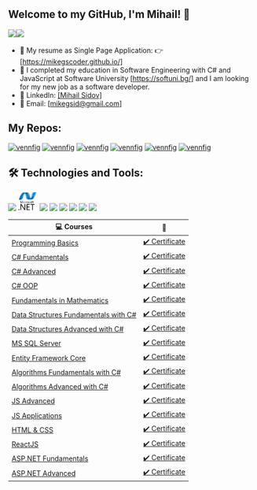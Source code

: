 ## Welcome to my GitHub, I'm Mihail! 👋

<div>
  <img height="160" align="left" src="https://github-readme-stats.vercel.app/api?username=mikegsCoder&count_private=true&true&hide=issues&show_icons=true" />
  <img height="160" src="https://github-readme-stats.vercel.app/api/top-langs/?username=mikegsCoder&layout=compact" />
</div>

- 📝 My resume as Single Page Application: 👉 [https://mikegscoder.github.io/]
- 🌱 I completed my education in Software Engineering with C# and JavaScript at Software University [https://softuni.bg/] and I am looking for my new job as a software developer.
- 💼 LinkedIn: <a href="https://www.linkedin.com/in/mihail-sidov-7a334b24a/">[Mihail Sidov]</a>
- 💌 Email: [mikegsid@gmail.com]

## My Repos: ## 
[![vennfig](https://github-readme-stats.vercel.app/api/pin/?username=mikegsCoder&repo=SoftUni-CSharp-Main-Program&show_owner=false)](https://github.com/mikegsCoder/SoftUni-CSharp-Main-Program)
[![vennfig](https://github-readme-stats.vercel.app/api/pin/?username=mikegsCoder&repo=SoftUni-JavaScript-and-Front-End-Courses&show_owner=false)](https://github.com/mikegsCoder/SoftUni-JavaScript-and-Front-End-Courses)
[![vennfig](https://github-readme-stats.vercel.app/api/pin/?username=mikegsCoder&repo=Data-Structures-with-CSharp&show_owner=false)](https://github.com/mikegsCoder/Data-Structures-with-CSharp)
[![vennfig](https://github-readme-stats.vercel.app/api/pin/?username=mikegsCoder&repo=Algorithms-with-CSharp&show_owner=false)](https://github.com/mikegsCoder/Algorithms-with-CSharp)
[![vennfig](https://github-readme-stats.vercel.app/api/pin/?username=mikegsCoder&repo=Travel-Destinations&show_owner=false)](https://github.com/mikegsCoder/Travel-Destinations)
[![vennfig](https://github-readme-stats.vercel.app/api/pin/?username=mikegsCoder&repo=Interior-Design&show_owner=false)](https://github.com/mikegsCoder/Interior-Design)

## :hammer_and_wrench: Technologies and Tools: ##  
<code><img height="40" src="https://seeklogo.com/images/C/c-sharp-c-logo-02F17714BA-seeklogo.com.png"></code>
<code><img height="40" src="https://raw.githubusercontent.com/devicons/devicon/master/icons/dot-net/dot-net-original-wordmark.svg"></code>
<code><img height="40" src="https://fiverr-res.cloudinary.com/images/t_main1,q_auto,f_auto,q_auto,f_auto/gigs/124446395/original/b68691adbfd454ea4173b4f213f9b7b11a5c426e/create-er-diagrams-develop-database-offer-tech-support.png"></code>
<code><img height="40" src="https://www.fixedbuffer.com/wp-content/uploads/2018/09/EFCore.png"></code>
<code><img height="40" src="https://cdn.pixabay.com/photo/2015/04/23/17/41/javascript-736400__480.png"></code>
<code><img height="40" src="https://seeklogo.com/images/M/mocha-logo-66DA231220-seeklogo.com.png"></code>
<code><img height="40" src="https://encrypted-tbn0.gstatic.com/images?q=tbn:ANd9GcTTnlf8RZSA2jnQPDUql_UmSztuFLmp8U6h2A&usqp=CAU"></code>
<code><img height="40" src="https://seeklogo.com/images/R/react-logo-7B3CE81517-seeklogo.com.png"></code>

|💻 **Courses**|:scroll:| 
|---|---|
|<a href="https://softuni.bg/trainings/3062/programming-basics-with-c-sharp-september-2020" > Programming Basics </a>   | <a href="https://softuni.bg/certificates/details/89036/928fda17"> :heavy_check_mark: Certificate</a> |
|<a href="https://softuni.bg/trainings/3213/csharp-fundamentals-january-2021"> C# Fundamentals </a>| <a href="https://softuni.bg/certificates/details/103576/f626985a"> :heavy_check_mark: Certificate</a> |
|<a href="https://softuni.bg/trainings/3343/csharp-advanced-may-2021"> C# Advanced </a>| <a href="https://softuni.bg/certificates/details/108643/f7e63eb9"> :heavy_check_mark: Certificate</a> |
|<a href="https://softuni.bg/trainings/3344/csharp-oop-june-2021"> C# OOP </a>| <a href="https://softuni.bg/certificates/details/113008/f864a93e"> :heavy_check_mark: Certificate</a> |
|<a href="https://softuni.bg/trainings/3416/fundamentals-in-mathematics-may-2021"> Fundamentals in Mathematics </a>| <a href="https://softuni.bg/certificates/details/107586/2e993b11"> :heavy_check_mark: Certificate</a> |
|<a href="https://softuni.bg/trainings/3419/data-structures-fundamentals-with-csharp-june-2021"> Data Structures Fundamentals with C# </a>| <a href="https://softuni.bg/certificates/details/110022/4c3da5ad"> :heavy_check_mark: Certificate</a> |
|<a href="https://softuni.bg/trainings/3420/data-structures-advanced-with-csharp-august-2021"> Data Structures Advanced with C# </a>| <a href="https://softuni.bg/certificates/details/113750/5a62579e"> :heavy_check_mark: Certificate</a> |
|<a href="https://softuni.bg/trainings/3531/ms-sql-september-2021"> MS SQL Server </a>| <a href="https://softuni.bg/certificates/details/113982/bdfd10f0"> :heavy_check_mark: Certificate</a> |
|<a href="https://softuni.bg/trainings/3492/entity-framework-core-october-2021"> Entity Framework Core </a>| <a href="https://softuni.bg/certificates/details/119011/23052f62">  :heavy_check_mark: Certificate</a> |
|<a href="https://softuni.bg/trainings/3637/algorithms-fundamentals-with-c-sharp-december-2021"> Algorithms Fundamentals with C# </a>| <a href="https://softuni.bg/certificates/details/123077/f9e03b4a"> :heavy_check_mark: Certificate</a> |
|<a href="https://softuni.bg/trainings/3638/algorithms-advanced-with-c-sharp-january-2022"> Algorithms Advanced with C# </a>| <a href="https://softuni.bg/certificates/details/127899/61e4eacf"> :heavy_check_mark: Certificate</a> |
|<a href="https://softuni.bg/trainings/3588/js-advanced-january-2022"> JS Advanced </a>| <a href="https://softuni.bg/certificates/details/126433/c0bb0e29"> :heavy_check_mark: Certificate</a> |
|<a href="https://softuni.bg/trainings/3589/js-applications-february-2022"> JS Applications </a>| <a href="https://softuni.bg/certificates/details/130507/8da297c6"> :heavy_check_mark: Certificate</a> |
|<a href="https://softuni.bg/trainings/3726/html-and-css-may-2022"> HTML & CSS </a>| <a href="https://softuni.bg/certificates/details/136945/49d8d54c">  :heavy_check_mark: Certificate</a> |
|<a href="https://softuni.bg/trainings/3727/reactjs-june-2022"> ReactJS </a>| <a href="https://softuni.bg/certificates/details/140622/14fe73c6">  :heavy_check_mark: Certificate</a> |
|<a href="https://softuni.bg/trainings/3853/asp-net-fundamentals-september-2022"> ASP.NET Fundamentals </a>| <a href="https://softuni.bg/certificates/details/146563/519ce2b2">  :heavy_check_mark: Certificate</a> |
|<a href="https://softuni.bg/trainings/3854/asp-net-advanced-october-2022"> ASP.NET Advanced </a>| <a href="https://softuni.bg/certificates/details/152310/35110173"> :heavy_check_mark: Certificate</a> |

<!-- |<a href="https://softuni.bg/trainings/3854/asp-net-advanced-october-2022"> ASP.NET Advanced </a>| <a href="javascript:void(0)"> :hourglass_flowing_sand:  Coming soon!</a> | -->

<!--
**mikegsCoder/mikegsCoder** is a ✨ _special_ ✨ repository because its `README.md` (this file) appears on your GitHub profile.

|<a href="https://softuni.bg/trainings/3726/html-and-css-may-2022"> HTML & CSS </a>| <a href="javascript:void(0)">  :hourglass_flowing_sand: Coming soon!</a> |

Here are some ideas to get you started:

- 🔭 I’m currently working on ...
- 🌱 I’m currently learning ...
- 👯 I’m looking to collaborate on ...
- 🤔 I’m looking for help with ...
- 💬 Ask me about ...
- 📫 How to reach me: ...
- 😄 Pronouns: ...
- ⚡ Fun fact: ...
-->
